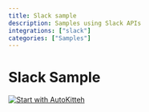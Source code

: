 ```yaml
---
title: Slack sample
description: Samples using Slack APIs
integrations: ["slack"]
categories: ["Samples"]
---
```


# Slack Sample

[![Start with AutoKitteh](https://autokitteh.com/assets/autokitteh-badge.svg)](https://app.autokitteh.cloud/template?name=samples/slack)
